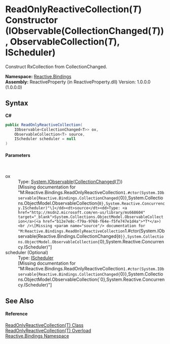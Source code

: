 # ReadOnlyReactiveCollection(*T*) Constructor (IObservable(CollectionChanged(*T*)), ObservableCollection(*T*), IScheduler)
 

Construct RxCollection from CollectionChanged.

**Namespace:**&nbsp;<a href="c3971206-685a-088e-bb60-d89f59135b99">Reactive.Bindings</a><br />**Assembly:**&nbsp;ReactiveProperty (in ReactiveProperty.dll) Version: 1.0.0.0 (1.0.0.0)

## Syntax

**C#**<br />
``` C#
public ReadOnlyReactiveCollection(
	IObservable<CollectionChanged<T>> ox,
	ObservableCollection<T> source,
	IScheduler scheduler = null
)
```


#### Parameters
&nbsp;<dl><dt>ox</dt><dd>Type: <a href="http://msdn2.microsoft.com/en-us/library/dd990377" target="_blank">System.IObservable</a>(<a href="24c66563-ab8b-9a2a-e823-ec1fe1f272b9">CollectionChanged</a>(<a href="b12e7e8c-f79a-9768-f64e-f5fe747e1d4a">*T*</a>))<br />\[Missing <param name="ox"/> documentation for "M:Reactive.Bindings.ReadOnlyReactiveCollection`1.#ctor(System.IObservable{Reactive.Bindings.CollectionChanged{`0}},System.Collections.ObjectModel.ObservableCollection{`0},System.Reactive.Concurrency.IScheduler)"\]</dd><dt>source</dt><dd>Type: <a href="http://msdn2.microsoft.com/en-us/library/ms668604" target="_blank">System.Collections.ObjectModel.ObservableCollection</a>(<a href="b12e7e8c-f79a-9768-f64e-f5fe747e1d4a">*T*</a>)<br />\[Missing <param name="source"/> documentation for "M:Reactive.Bindings.ReadOnlyReactiveCollection`1.#ctor(System.IObservable{Reactive.Bindings.CollectionChanged{`0}},System.Collections.ObjectModel.ObservableCollection{`0},System.Reactive.Concurrency.IScheduler)"\]</dd><dt>scheduler (Optional)</dt><dd>Type: <a href="http://msdn2.microsoft.com/en-us/library/hh229149" target="_blank">IScheduler</a><br />\[Missing <param name="scheduler"/> documentation for "M:Reactive.Bindings.ReadOnlyReactiveCollection`1.#ctor(System.IObservable{Reactive.Bindings.CollectionChanged{`0}},System.Collections.ObjectModel.ObservableCollection{`0},System.Reactive.Concurrency.IScheduler)"\]</dd></dl>

## See Also


#### Reference
<a href="b12e7e8c-f79a-9768-f64e-f5fe747e1d4a">ReadOnlyReactiveCollection(T) Class</a><br /><a href="453b31ff-deee-db7d-2f1f-b4cd4cbd9167">ReadOnlyReactiveCollection(T) Overload</a><br /><a href="c3971206-685a-088e-bb60-d89f59135b99">Reactive.Bindings Namespace</a><br />